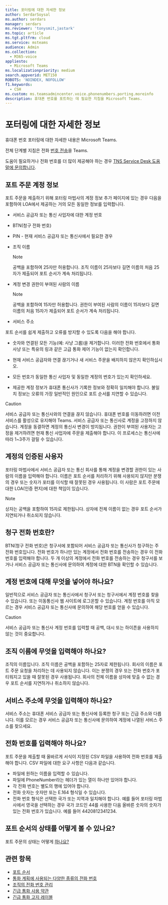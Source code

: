 ```yaml
---
title: 포터링에 대한 자세한 정보
author: SerdarSoysal
ms.author: serdars
manager: serdars
ms.reviewer: 'tonysmit,jastark'
ms.topic: article
ms.tgt.pltfrm: cloud
ms.service: msteams
audience: Admin
ms.collection:
  - M365-voice
appliesto:
  - Microsoft Teams
ms.localizationpriority: medium
search.appverid: MET150
ROBOTS: 'NOINDEX, NOFOLLOW'
f1.keywords:
  - CSH
ms.custom: ms.teamsadmincenter.voice.phonenumbers.porting.moreinfo
description: 휴대폰 번호를 포트하는 데 필요한 지침을 Microsoft Teams.
---
```


# <a name="more-information-about-porting"></a>포터링에 대한 자세한 정보

휴대폰 번호 포터링에 대한 자세한 내용은 Microsoft Teams.

전체 단계별 지침은 전화 [번호 전송](transfer-phone-numbers-to-teams.md)을 Teams.

도움이 필요하거나 전화 번호를 더 많이 제공해야 하는 경우 [TNS Service Desk 도움말에 문의합니다](../manage-phone-numbers-for-your-organization/contact-tns-service-desk.md).

## <a name="port-order-account-information"></a>포트 주문 계정 정보

포트 주문을 제출하기 위해  포터링 마법사의 계정 정보 추가 페이지에 있는 경우 다음을 포함하여 LOA에서 제공하는 거의 모든 동일한 정보를 입력합니다.
  
- 서비스 공급자 또는 통신 사업자에 대한 계정 번호
    
- BTN(청구 전화 번호)
    
- PIN - 현재 서비스 공급자 또는 통신사에서 필요한 경우
    
- 조직 이름
    
    > [!NOTE]
    > 공백을 포함하여 25자만 허용합니다. 조직 이름이 25자보다 길면 이름의 처음 25자가 제출되어 포트 순서가 계속 처리됩니다.
  
- 계정 변경 권한이 부여된 사람의 이름
    
    > [!NOTE]
    > 공백을 포함하여 15자만 허용합니다. 권한이 부여된 사람의 이름이 15자보다 길면 이름의 처음 15자가 제출되어 포트 순서가 계속 처리됩니다. 
  
- 서비스 주소
  
포트 순서를 쉽게 제출하고 오류를 방지할 수 있도록 다음을 해야 합니다.
  
- 숫자와 연결된 모든 기능(예: 사냥 그룹)을 제거합니다. 이러한 전화 번호에서 통화 사냥 또는 특유의 링과 같은 고급 통화 제어 기능이 없는지 확인합니다.
    
- 현재 서비스 공급자와 연결 끊기거나 새 서비스 주문을 배치하지 않은지 확인하십시오.
    
- 모든 번호가 동일한 통신 사업자 및 동일한 계정의 번호가 있는지 확인하세요.
    
- 제공한 계정 정보가 휴대폰 통신사가 기록한 정보와 정확히 일치해야 합니다. 불일치 정보는 오류의 가장 일반적인 원인으로 포트 순서를 지연할 수 있습니다.
    
> [!CAUTION]
> 서비스 공급자 또는 통신사와의 연결을 끊지 않습니다. 휴대폰 번호를 이동하려면 이전 서비스를 활성으로 유지해야 Teams. 서비스 공급자 또는 통신사로 계정을 고정하지 않습니다. 계정을 동결하면 계정의 통신사 변경이 방지됩니다. 권한이 부여된 사용자는 고정을 제거하려면 현재 통신 사업자에 주문을 제출해야 합니다. 이 프로세스는 통신사에 따라 1~3주가 걸릴 수 있습니다.

## <a name="authorized-person-on-the-account"></a>계정의 인증된 사용자

포터링 마법사에서 서비스 공급자 또는 통신 회사를 통해 계정을 변경할 권한이 있는 사람의 이름을 입력해야 합니다. 이름은 포트 순서를 처리하기 위해 사용되지 않지만 분쟁의 경우 또는 숫자가 포터를 이식할 때 잘못된 경우 사용됩니다. 이 사람은 포트 주문에 대한 LOA(인증 편지)에 대한 책임이 있습니다.
  
> [!NOTE]
> 상자는 공백을 포함하여 15자로 제한됩니다. 상자에 전체 이름이 없는 경우 포트 순서가 지연되거나 취소되지 않습니다.
  
## <a name="whats-my-billing-telephone-number"></a>청구 전화 번호란?

BTN(청구 전화 번호)은 청구서에 포함되어 서비스 공급자 또는 통신사가 청구하는 주 전화 번호입니다. 전화 번호가 하나만 있는 계정에서 전화 번호를 전송하는 경우 이 전화 번호를 입력해야 합니다. 두 개 이상의 계정에서 전화 번호를 전송하는 경우 청구서를 보거나 서비스 공급자 또는 통신사에 문의하여 계정에 대한 BTN을 확인할 수 있습니다.

## <a name="what-should-i-put-in-for-the-account-number"></a>계정 번호에 대해 무엇을 넣어야 하나요?

일반적으로 서비스 공급자 또는 통신사에서 청구서 또는 청구서에서 계정 번호를 찾을 수 있습니다. 또는 이동통신사 웹 사이트에 로그온할 수 있습니다. 계정 번호를 아직 모르는 경우 서비스 공급자 또는 통신사에 문의하여 해당 번호를 얻을 수 있습니다.
  
> [!CAUTION]
>  서비스 공급자 또는 통신사 계정 번호를 입력할 때 공백, 대시 또는 하이픈을 사용하지 않는 것이 중요합니다.

## <a name="what-should-i-put-in-for-the-organization-name"></a>조직 이름에 무엇을 입력해야 하나요?

조직의 이름입니다. 조직 이름은 공백을 포함하는 25자로 제한됩니다. 회사의 이름은 포트 주문 요청을 처리하는 데 사용되지 않습니다. 이는 분쟁의 경우 또는 전화 번호가 포티워지고 있을 때 잘못된 경우 사용됩니다. 회사의 전체 이름을 상자에 맞출 수 없는 경우 포트 순서를 지연하거나 취소하지 않습니다.
  
## <a name="what-should-i-put-in-for-the-service-address"></a>서비스 주소에 무엇을 입력해야 하나요?

서비스 주소는 휴대폰 서비스 공급자 또는 통신사에 등록한 청구 또는 긴급 주소와 다릅니다. 이를 모르는 경우 서비스 공급자 또는 통신사에 문의하여 계정에 나열된 서비스 주소를 찾으세요.

## <a name="how-should-i-enter-the-phone-numbers"></a>전화 번호를 입력해야 하나요?
<a name="bkadding"> </a>

포트 주문을 제출할 때 올바르게 서식이 지정된 CSV 파일을 사용하여 전화 번호를 제출해야 합니다. CSV 파일에 대한 요구 사항은 다음과 같습니다.

 - 파일에 원하는 이름을 입력할 수 있습니다.
 - 파일에 PhoneNumber라는 헤더가 있는 열이 하나만 있어야 합니다.
 - 각 전화 번호는 별도의 행에 있어야 합니다.
 - 전화 숫자는 숫자만 또는 E.164 형식일 수 있습니다.
 - 전화 번호 형식은 선택한 국가 또는 지역과 일치해야 합니다. 예를 들어 포터링 마법사에서 영국을 선택하는 경우 국가 코드인 44를 사용한 다음 올바른 숫자의 숫자가 있는 전화 번호가 있습니다. 예를 들어 4420812341234.

## <a name="how-do-i-see-the-status-of-my-port-order"></a>포트 순서의 상태를 어떻게 볼 수 있나요?

포트 주문의 상태는 어떻게 [하나요?](port-order-status.md)

## <a name="related-topics"></a>관련 항목

- [포트 순서](port-order-overview.md)
- [통화 계획에 사용되는 다양한 종류의 전화 번호](../different-kinds-of-phone-numbers-used-for-calling-plans.md)
- [조직의 전화 번호 관리](../manage-phone-numbers-for-your-organization/manage-phone-numbers-for-your-organization.md)
- [긴급 통화 사용 약관](../emergency-calling-terms-and-conditions.md)
- [긴급 통화 고지 레이블](https://github.com/MicrosoftDocs/OfficeDocs-SkypeForBusiness/blob/live/Teams/downloads/emergency-calling/emergency-calling-label-(en-us)-(v.1.0).zip?raw=true)
